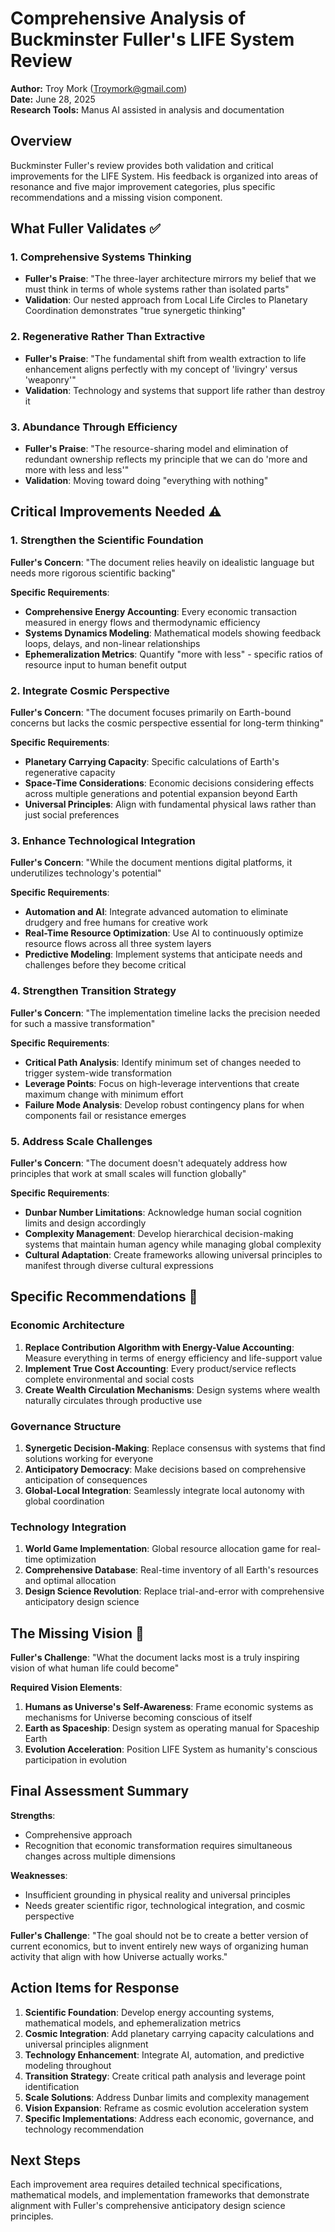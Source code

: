 # Comprehensive Analysis of Buckminster Fuller's LIFE System Review

**Author:** Troy Mork (Troymork@gmail.com)  
**Date:** June 28, 2025  
**Research Tools:** Manus AI assisted in analysis and documentation  

## Overview
Buckminster Fuller's review provides both validation and critical improvements for the LIFE System. His feedback is organized into areas of resonance and five major improvement categories, plus specific recommendations and a missing vision component.

## What Fuller Validates ✅

### 1. Comprehensive Systems Thinking
- **Fuller's Praise**: "The three-layer architecture mirrors my belief that we must think in terms of whole systems rather than isolated parts"
- **Validation**: Our nested approach from Local Life Circles to Planetary Coordination demonstrates "true synergetic thinking"

### 2. Regenerative Rather Than Extractive
- **Fuller's Praise**: "The fundamental shift from wealth extraction to life enhancement aligns perfectly with my concept of 'livingry' versus 'weaponry'"
- **Validation**: Technology and systems that support life rather than destroy it

### 3. Abundance Through Efficiency
- **Fuller's Praise**: "The resource-sharing model and elimination of redundant ownership reflects my principle that we can do 'more and more with less and less'"
- **Validation**: Moving toward doing "everything with nothing"

## Critical Improvements Needed ⚠️

### 1. Strengthen the Scientific Foundation
**Fuller's Concern**: "The document relies heavily on idealistic language but needs more rigorous scientific backing"

**Specific Requirements**:
- **Comprehensive Energy Accounting**: Every economic transaction measured in energy flows and thermodynamic efficiency
- **Systems Dynamics Modeling**: Mathematical models showing feedback loops, delays, and non-linear relationships
- **Ephemeralization Metrics**: Quantify "more with less" - specific ratios of resource input to human benefit output

### 2. Integrate Cosmic Perspective
**Fuller's Concern**: "The document focuses primarily on Earth-bound concerns but lacks the cosmic perspective essential for long-term thinking"

**Specific Requirements**:
- **Planetary Carrying Capacity**: Specific calculations of Earth's regenerative capacity
- **Space-Time Considerations**: Economic decisions considering effects across multiple generations and potential expansion beyond Earth
- **Universal Principles**: Align with fundamental physical laws rather than just social preferences

### 3. Enhance Technological Integration
**Fuller's Concern**: "While the document mentions digital platforms, it underutilizes technology's potential"

**Specific Requirements**:
- **Automation and AI**: Integrate advanced automation to eliminate drudgery and free humans for creative work
- **Real-Time Resource Optimization**: Use AI to continuously optimize resource flows across all three system layers
- **Predictive Modeling**: Implement systems that anticipate needs and challenges before they become critical

### 4. Strengthen Transition Strategy
**Fuller's Concern**: "The implementation timeline lacks the precision needed for such a massive transformation"

**Specific Requirements**:
- **Critical Path Analysis**: Identify minimum set of changes needed to trigger system-wide transformation
- **Leverage Points**: Focus on high-leverage interventions that create maximum change with minimum effort
- **Failure Mode Analysis**: Develop robust contingency plans for when components fail or resistance emerges

### 5. Address Scale Challenges
**Fuller's Concern**: "The document doesn't adequately address how principles that work at small scales will function globally"

**Specific Requirements**:
- **Dunbar Number Limitations**: Acknowledge human social cognition limits and design accordingly
- **Complexity Management**: Develop hierarchical decision-making systems that maintain human agency while managing global complexity
- **Cultural Adaptation**: Create frameworks allowing universal principles to manifest through diverse cultural expressions

## Specific Recommendations 🎯

### Economic Architecture
1. **Replace Contribution Algorithm with Energy-Value Accounting**: Measure everything in terms of energy efficiency and life-support value
2. **Implement True Cost Accounting**: Every product/service reflects complete environmental and social costs
3. **Create Wealth Circulation Mechanisms**: Design systems where wealth naturally circulates through productive use

### Governance Structure
1. **Synergetic Decision-Making**: Replace consensus with systems that find solutions working for everyone
2. **Anticipatory Democracy**: Make decisions based on comprehensive anticipation of consequences
3. **Global-Local Integration**: Seamlessly integrate local autonomy with global coordination

### Technology Integration
1. **World Game Implementation**: Global resource allocation game for real-time optimization
2. **Comprehensive Database**: Real-time inventory of all Earth's resources and optimal allocation
3. **Design Science Revolution**: Replace trial-and-error with comprehensive anticipatory design science

## The Missing Vision 🌌

**Fuller's Challenge**: "What the document lacks most is a truly inspiring vision of what human life could become"

**Required Vision Elements**:
1. **Humans as Universe's Self-Awareness**: Frame economic systems as mechanisms for Universe becoming conscious of itself
2. **Earth as Spaceship**: Design system as operating manual for Spaceship Earth
3. **Evolution Acceleration**: Position LIFE System as humanity's conscious participation in evolution

## Final Assessment Summary

**Strengths**:
- Comprehensive approach
- Recognition that economic transformation requires simultaneous changes across multiple dimensions

**Weaknesses**:
- Insufficient grounding in physical reality and universal principles
- Needs greater scientific rigor, technological integration, and cosmic perspective

**Fuller's Challenge**: "The goal should not be to create a better version of current economics, but to invent entirely new ways of organizing human activity that align with how Universe actually works."

## Action Items for Response

1. **Scientific Foundation**: Develop energy accounting systems, mathematical models, and ephemeralization metrics
2. **Cosmic Integration**: Add planetary carrying capacity calculations and universal principles alignment
3. **Technology Enhancement**: Integrate AI, automation, and predictive modeling throughout
4. **Transition Strategy**: Create critical path analysis and leverage point identification
5. **Scale Solutions**: Address Dunbar limits and complexity management
6. **Vision Expansion**: Reframe as cosmic evolution acceleration system
7. **Specific Implementations**: Address each economic, governance, and technology recommendation

## Next Steps
Each improvement area requires detailed technical specifications, mathematical models, and implementation frameworks that demonstrate alignment with Fuller's comprehensive anticipatory design science principles.


